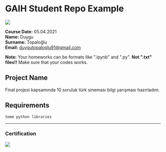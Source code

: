 # GAIH Student Repo Example
![](img/newlogo.png)

**Course Date:** 05.04.2021  
**Name:** Duygu  
**Surname:** Topaloğlu  
**Email:** duygutopaloglu91@gmail.com  

**Note:** Your homeworks can be formats like ".ipynb" and ".py". **Not ".txt" files!!** Make sure that your codes works.  

## Project Name
Final projesi kapsamında 10 soruluk türk sineması bilgi yarışması hazırladım.

## Requirements
```
Some python libraries
```
---

### Certification
![](img/TopLearnerCertificate.png)

